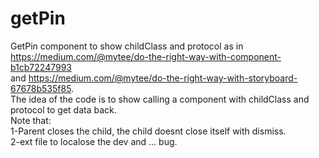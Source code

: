 # getPin
GetPin component to show childClass and protocol
as in https://medium.com/@mytee/do-the-right-way-with-component-b1cb72247993 <br>and https://medium.com/@mytee/do-the-right-way-with-storyboard-67678b535f85. <br>
The idea of the code is to show calling a component with childClass and protocol to get data back. <br>
Note that: <br>
1-Parent closes the child, the child doesnt close itself with dismiss. <br>
2-ext file to localose the dev and  ... bug.


